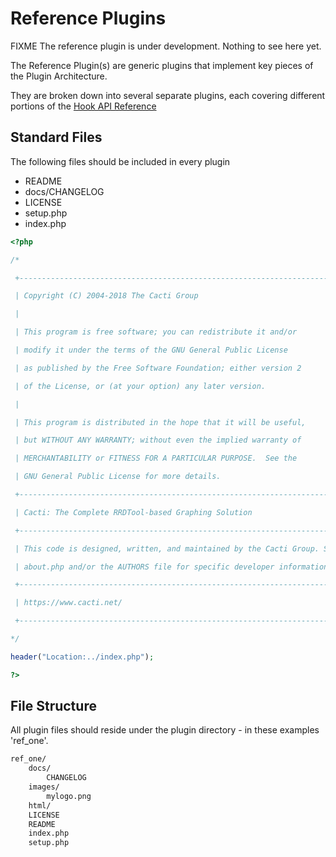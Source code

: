 # Reference Plugins

FIXME The reference plugin is under development.  Nothing to see here yet.

The Reference Plugin(s) are generic plugins that implement key pieces of the
Plugin Architecture.

They are broken down into several separate plugins, each covering different
portions of the [Hook API Reference](Plugin-Hook-API-Ref.md)

## Standard Files

The following files should be included in every plugin

* README
* docs/CHANGELOG
* LICENSE
* setup.php
* index.php

```php
<?php

/*

 +-------------------------------------------------------------------------+

 | Copyright (C) 2004-2018 The Cacti Group                                 |

 |                                                                         |

 | This program is free software; you can redistribute it and/or           |

 | modify it under the terms of the GNU General Public License             |

 | as published by the Free Software Foundation; either version 2          |

 | of the License, or (at your option) any later version.                  |

 |                                                                         |

 | This program is distributed in the hope that it will be useful,         |

 | but WITHOUT ANY WARRANTY; without even the implied warranty of          |

 | MERCHANTABILITY or FITNESS FOR A PARTICULAR PURPOSE.  See the           |

 | GNU General Public License for more details.                            |

 +-------------------------------------------------------------------------+

 | Cacti: The Complete RRDTool-based Graphing Solution                     |

 +-------------------------------------------------------------------------+

 | This code is designed, written, and maintained by the Cacti Group. See  |

 | about.php and/or the AUTHORS file for specific developer information.   |

 +-------------------------------------------------------------------------+

 | https://www.cacti.net/                                                   |

 +-------------------------------------------------------------------------+

*/

header("Location:../index.php");

?>
```

## File Structure

All plugin files should reside under the plugin directory - in these examples 'ref_one'.

```markdown
ref_one/
    docs/
        CHANGELOG
    images/
        mylogo.png
    html/
    LICENSE
    README
    index.php
    setup.php
```
